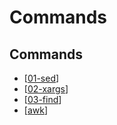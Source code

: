 Commands
===

Commands
---

- [[01-sed]]
- [[02-xargs]]
- [[03-find]]
- [[awk]]

[//begin]: # "Autogenerated link references for markdown compatibility"
[01-sed]: 01-sed.md "sed"
[02-xargs]: 02-xargs.md "xargs"
[03-find]: 03-find.md "find"
[awk]: awk/awk.md "AWK"
[//end]: # "Autogenerated link references"
